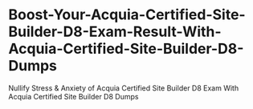 # Boost-Your-Acquia-Certified-Site-Builder-D8-Exam-Result-With-Acquia-Certified-Site-Builder-D8-Dumps
Nullify Stress &amp; Anxiety of Acquia Certified Site Builder D8 Exam With Acquia Certified Site Builder D8 Dumps
